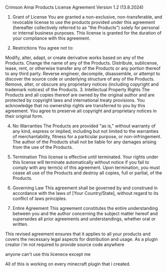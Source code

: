 Crimson Amai Products License Agreement
Version 1.2 (13.8.2024)

1. Grant of License
You are granted a non-exclusive, non-transferable, and revocable license to use the products provided under this agreement (hereafter collectively referred to as "the Products") solely for personal or internal business purposes. This license is granted for the duration of your compliance with this agreement.

2. Restrictions
You agree not to:

Modify, alter, adapt, or create derivative works based on any of the Products.
Change the name of any of the Products.
Distribute, sublicense, lease, rent, or otherwise transfer any of the Products or any portion thereof to any third party.
Reverse engineer, decompile, disassemble, or attempt to discover the source code or underlying structure of any of the Products.
Remove, alter, or obscure any proprietary notices (including copyright and trademark notices) of the Products.
3. Intellectual Property Rights
The Products and all copies thereof are owned by the original author and are protected by copyright laws and international treaty provisions. You acknowledge that no ownership rights are transferred to you by this agreement. You agree to preserve all copyright and proprietary notices in their original form.

4. No Warranties
The Products are provided "as is," without warranty of any kind, express or implied, including but not limited to the warranties of merchantability, fitness for a particular purpose, or non-infringement. The author of the Products shall not be liable for any damages arising from the use of the Products.

5. Termination
This license is effective until terminated. Your rights under this license will terminate automatically without notice if you fail to comply with any term(s) of this agreement. Upon termination, you must cease all use of the Products and destroy all copies, full or partial, of the Products.

6. Governing Law
This agreement shall be governed by and construed in accordance with the laws of [Your Country/State], without regard to its conflict of laws principles.

7. Entire Agreement
This agreement constitutes the entire understanding between you and the author concerning the subject matter hereof and supersedes all prior agreements and understandings, whether oral or written.

This revised agreement ensures that it applies to all your products and covers the necessary legal aspects for distribution and usage.
As a plugin creator i'm not required to provide source code anywhere

anyone can't use this licenece except me

All of this is working on every minecraft plugin that i created.

